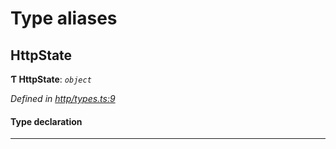 

# Type aliases

<a id="httpstate"></a>

##  HttpState

**Ƭ HttpState**: *`object`*

*Defined in [http/types.ts:9](https://github.com/polkadot-js/api/blob/783db16/packages/rpc-provider/src/http/types.ts#L9)*

#### Type declaration

___


